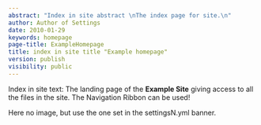 ```yaml
---
abstract: "Index in site abstract \nThe index page for site.\n"
author: Author of Settings
date: 2010-01-29
keywords: homepage
page-title: ExampleHomepage
title: index in site title "Example homepage"
version: publish
visibility: public
---
```

Index in site text: The landing page of the **Example Site** giving access to all the files in the site. The Navigation Ribbon can be used! 

Here no image, but use the one set in the settingsN.yml banner.